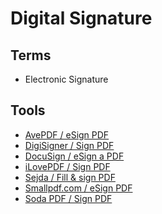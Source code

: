# Digital Signature

## Terms

- Electronic Signature

## Tools

- [AvePDF / eSign PDF](https://avepdf.com/esign-pdf)
- [DigiSigner / Sign PDF](https://www.digisigner.com/free-electronic-signature/)
- [DocuSign / eSign a PDF](https://docusign.com/esignature/esign-pdf-free)
- [iLovePDF / Sign PDF](https://ilovepdf.com/sign-pdf)
- [Sejda / Fill & sign PDF](https://sejda.com/sign-pdf)
- [Smallpdf.com / eSign PDF](https://smallpdf.com/sign-pdf)
- [Soda PDF / Sign PDF](https://sodapdf.com/sign-pdf/)

<!--
- [Adobe Sign](/adobe/dign.md)
-->
